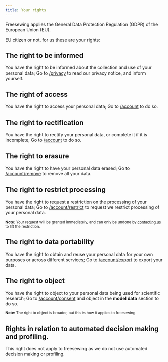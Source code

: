 ```yaml
---
title: Your rights
---
```


Freesewing applies the General Data Protection Regulation (GDPR) of the European Union (EU).

EU citizen or not, for us these are your rights:

## The right to be informed

You have the right to be informed about the collection and use of your personal data;
Go to [/privacy](/privacy) to read our privacy notice, and inform yourself.

## The right of access

You have the right to access your personal data;
Go to [/account](/account) to do so.

## The right to rectification

You have the right to rectify your personal data, or complete it if it is incomplete;
Go to [/account](/account) to do so.

## The right to erasure

You have the right to have your personal data erased;
Go to [/account/remove](/account/remove) to remove all your data.  

## The right to restrict processing

You have the right to request a restriction on the processing of your personal data;
Go to [/account/restrict](/account/restrict) to request we restrict processing of your personal data.  

<small><b>Note:</b> Your request will be granted immediately, and can only be undone by [contacting us](/contact) to lift the restriction.</small>

## The right to data portability

You have the right to obtain and reuse your personal data for your own purposes or across different services;
Go to [/account/export](/account/export) to export your data.

## The right to object

You have the right to object to your personal data being used for scientific research;
Go to [/account/consent](/account/consent) and object in the **model data** section to do so.

<small><b>Note:</b> The right to object is broader, but this is how it applies to freesewing.</small>

## Rights in relation to automated decision making and profiling.

This right does not apply to freesewing as we do not use automated decision making or profiling.
